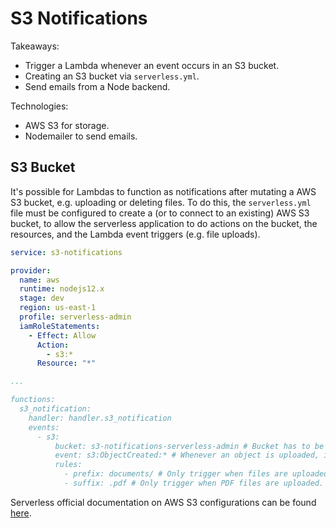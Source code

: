 # S3 Notifications

Takeaways:

- Trigger a Lambda whenever an event occurs in an S3 bucket.
- Creating an S3 bucket via `serverless.yml`.
- Send emails from a Node backend.

Technologies:

- AWS S3 for storage.
- Nodemailer to send emails.

## S3 Bucket

It's possible for Lambdas to function as notifications after mutating a AWS S3 bucket, e.g. uploading or deleting files. To do this, the `serverless.yml` file must be configured to create a (or to connect to an existing) AWS S3 bucket, to allow the serverless application to do actions on the bucket, the resources, and the Lambda event triggers (e.g. file uploads).

```yml
service: s3-notifications

provider:
  name: aws
  runtime: nodejs12.x
  stage: dev
  region: us-east-1
  profile: serverless-admin
  iamRoleStatements:
    - Effect: Allow
      Action:
        - s3:*
      Resource: "*"

...

functions:
  s3_notification:
    handler: handler.s3_notification
    events:
      - s3:
          bucket: s3-notifications-serverless-admin # Bucket has to be GLOBALLY unique.
          event: s3:ObjectCreated:* # Whenever an object is uploaded, it's going to trigger this event.
          rules:
            - prefix: documents/ # Only trigger when files are uploaded to the documents folder.
            - suffix: .pdf # Only trigger when PDF files are uploaded.
```

Serverless official documentation on AWS S3 configurations can be found [here](https://serverless.com/framework/docs/providers/aws/events/s3/).
